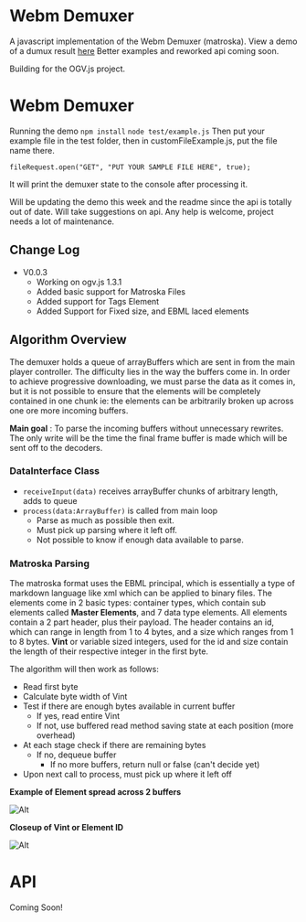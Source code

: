 # Webm Demuxer
A javascript implementation of the Webm Demuxer (matroska). View a demo of a dumux result [here](https://jscodec.github.io/jswebm/)
Better examples and reworked api coming soon.

Building for the OGV.js project.
# Webm Demuxer
Running the demo
`npm install`
`node test/example.js`
Then put your example file in the test folder, then in customFileExample.js, put the file name there.

`fileRequest.open("GET", "PUT YOUR SAMPLE FILE HERE", true);`

It will print the demuxer state to the console after processing it.

Will be updating the demo this week and the readme since the api is totally out of date. Will take suggestions on api. Any help is welcome, project needs a lot of maintenance.

## Change Log
* V0.0.3
    * Working on ogv.js 1.3.1 
    * Added basic support for Matroska Files
    * Added support for Tags Element
    * Added Support for Fixed size, and EBML laced elements

## Algorithm Overview
The demuxer holds a queue of arrayBuffers which are sent in from the main player controller.
 The difficulty lies in the way the buffers come in. In order to achieve progressive downloading, we must parse the data
as it comes in, but it is not possible to ensure that the elements will be completely contained in one chunk 
ie: the elements can be arbitrarily broken up across one ore more incoming buffers.

__Main goal__ : To parse the incoming buffers without unnecessary rewrites. The only write will be the time the final frame buffer is made which will be sent off to the decoders.

### DataInterface Class
* `receiveInput(data)` receives arrayBuffer chunks of arbitrary length, adds to queue
* `process(data:ArrayBuffer)` is called from main loop
    * Parse as much as possible then exit.
    * Must pick up parsing where it left off.
    * Not possible to know if enough data available to parse.

### Matroska Parsing
The matroska format uses the EBML principal, which is essentially a type of markdown language like xml which can be applied to binary files. The elements come in 2 basic types: container types, which contain sub elements called __Master Elements__, and 7 data type elements. All elements contain a 2 part header, plus their payload. The header contains an id, which can range in length from 1 to 4 bytes, and a size which ranges from 1 to 8 bytes. __Vint__ or variable sized integers, used for the id and size contain the length of their respective integer in the first byte.

The algorithm will then work as follows:
* Read first byte
* Calculate byte width of Vint
* Test if there are enough bytes available in current buffer
    * If yes, read entire Vint
    * If not, use buffered read method saving state at each position (more overhead)
* At each stage check if there are remaining bytes
    * If no, dequeue buffer
        * If no more buffers, return null or false (can't decide yet)
* Upon next call to process, must pick up where it left off
 

__Example of Element spread across 2 buffers__

![Alt](./EBML.png)

__Closeup of Vint or Element ID__

![Alt](./vint.png)

# API

Coming Soon!

